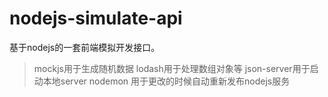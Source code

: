 # nodejs-simulate-api
基于nodejs的一套前端模拟开发接口。

> mockjs用于生成随机数据
> lodash用于处理数组对象等
> json-server用于启动本地server
> nodemon 用于更改的时候自动重新发布nodejs服务
